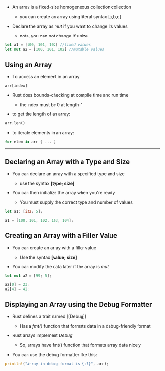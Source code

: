 - An array is a fixed-size homogeneous collection collection
	- you can create an array using literal syntax \[a,b,c\]
	
- Declare the array as *mut* if you want to change its values
	- note, you can not change it's size

```rust
let a1 = [100, 101, 102] //fixed values
let mut a2 = [100, 101, 102] //mutable values
```

## Using an Array

- To access an element in an array
```rust
arr[index]
```

- Rust does bounds-checking at compile time and run time
	- the index must be 0 at length-1

- to get the length of an array:
```rust
arr.len()
```

- to iterate elements in an array:
```rust
for elem in arr { ... }
```

---
## Declaring an Array with a Type and Size
- You can declare an array with a specified type and size
	- use the syntax **\[type; size\]**
	
- You can then initialize the array when you're ready
	- You must supply the correct type and number of values

```rust
let a1: [i32; 5];

a1 = [100, 101, 102, 103, 104];
```

## Creating an Array with a Filler Value

- You can create an array with a filler value
	- Use the syntax **\[value; size\]**
	
- You can modify the data later if the array is *mut*

```rust
let mut a2 = [99; 5];

a2[0] = 23;
a2[4] = 42;
```

## Displaying an Array using the Debug Formatter

- Rust defines a trait named [[Debug]]
	- Has a *fmt()* function that formats data in a debug-friendly format

- Rust arrays implement *Debug*
	- So, arrays have fmt() function that formats array data nicely

- You can use the debug formatter like this:

```rust
println!("Array in debug format is {:?}", arr);
```